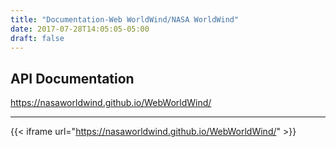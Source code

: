```yaml
---
title: "Documentation-Web WorldWind/NASA WorldWind"
date: 2017-07-28T14:05:05-05:00
draft: false
---
```


## API Documentation

https://nasaworldwind.github.io/WebWorldWind/

---

{{< iframe url="https://nasaworldwind.github.io/WebWorldWind/" >}}

